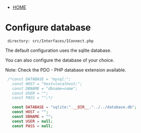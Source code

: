  - [HOME](https://github.com/tigoCaval/crud)

# Configure database
     directory: src/Interfaces/IConnect.php
  The default configuration uses the sqlite database.
  
  You can also configure the database of your choice.
  
  Note: Check the PDO - PHP database extension available.
    
 ```php
  /*const DATABASE = "mysql:"; 
    const HOST = "host=localhost;";
    const DBNAME = "dbname=name";
    const USER = "";
    const PASS = "";*/
    
    const DATABASE = "sqlite:".__DIR__."../../database.db"; 
    const HOST = "";
    const DBNAME = "";
    const USER = null;
    const PASS = null;
 ```

